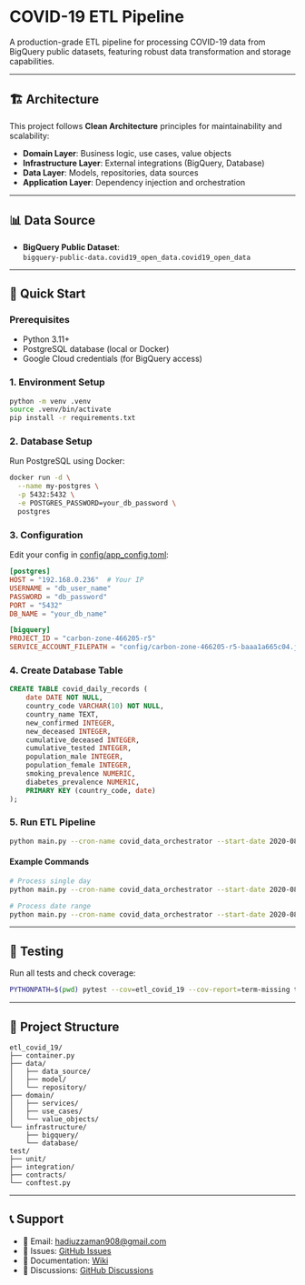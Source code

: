 # COVID-19 ETL Pipeline

A production-grade ETL pipeline for processing COVID-19 data from BigQuery public datasets, featuring robust data transformation and storage capabilities.

---

## 🏗️ Architecture

This project follows **Clean Architecture** principles for maintainability and scalability:

- **Domain Layer**: Business logic, use cases, value objects
- **Infrastructure Layer**: External integrations (BigQuery, Database)
- **Data Layer**: Models, repositories, data sources
- **Application Layer**: Dependency injection and orchestration

---

## 📊 Data Source

- **BigQuery Public Dataset**:  
  `bigquery-public-data.covid19_open_data.covid19_open_data`

---

## 🚀 Quick Start

### Prerequisites

- Python 3.11+
- PostgreSQL database (local or Docker)
- Google Cloud credentials (for BigQuery access)

### 1. Environment Setup

```bash
python -m venv .venv
source .venv/bin/activate
pip install -r requirements.txt
```

### 2. Database Setup

Run PostgreSQL using Docker:

```bash
docker run -d \
  --name my-postgres \
  -p 5432:5432 \
  -e POSTGRES_PASSWORD=your_db_password \
  postgres
```

### 3. Configuration

Edit your config in [config/app_config.toml](config/app_config.toml):

```toml
[postgres]
HOST = "192.168.0.236"  # Your IP
USERNAME = "db_user_name"
PASSWORD = "db_password"
PORT = "5432"
DB_NAME = "your_db_name"

[bigquery]
PROJECT_ID = "carbon-zone-466205-r5"
SERVICE_ACCOUNT_FILEPATH = "config/carbon-zone-466205-r5-baaa1a665c04.json"
```

### 4. Create Database Table

```sql
CREATE TABLE covid_daily_records (
    date DATE NOT NULL,
    country_code VARCHAR(10) NOT NULL,
    country_name TEXT,
    new_confirmed INTEGER,
    new_deceased INTEGER,
    cumulative_deceased INTEGER,
    cumulative_tested INTEGER,
    population_male INTEGER,
    population_female INTEGER,
    smoking_prevalence NUMERIC,
    diabetes_prevalence NUMERIC,
    PRIMARY KEY (country_code, date)
);
```

### 5. Run ETL Pipeline

```bash
python main.py --cron-name covid_data_orchestrator --start-date 2020-08-01 --end-date 2020-08-02
```

#### Example Commands

```bash
# Process single day
python main.py --cron-name covid_data_orchestrator --start-date 2020-08-01 --end-date 2020-08-01

# Process date range
python main.py --cron-name covid_data_orchestrator --start-date 2020-08-01 --end-date 2020-08-31
```

---

## 🧪 Testing

Run all tests and check coverage:

```bash
PYTHONPATH=$(pwd) pytest --cov=etl_covid_19 --cov-report=term-missing test/
```

---

## 📁 Project Structure

```
etl_covid_19/
├── container.py
├── data/
│   ├── data_source/
│   ├── model/
│   └── repository/
├── domain/
│   ├── services/
│   ├── use_cases/
│   └── value_objects/
└── infrastructure/
    ├── bigquery/
    └── database/
test/
├── unit/
├── integration/
├── contracts/
└── conftest.py
```

---

## 📞 Support

- 📧 Email: hadiuzzaman908@gmail.com
- 🐛 Issues: [GitHub Issues](https://github.com/hadiuzzaman524/python-clean-architecture/issues)
- 📖 Documentation: [Wiki](https://github.com/hadiuzzaman524/python-clean-architecture/wiki)
- 💬 Discussions: [GitHub Discussions](https://github.com/hadiuzzaman524/python-clean-architecture/discussions)
